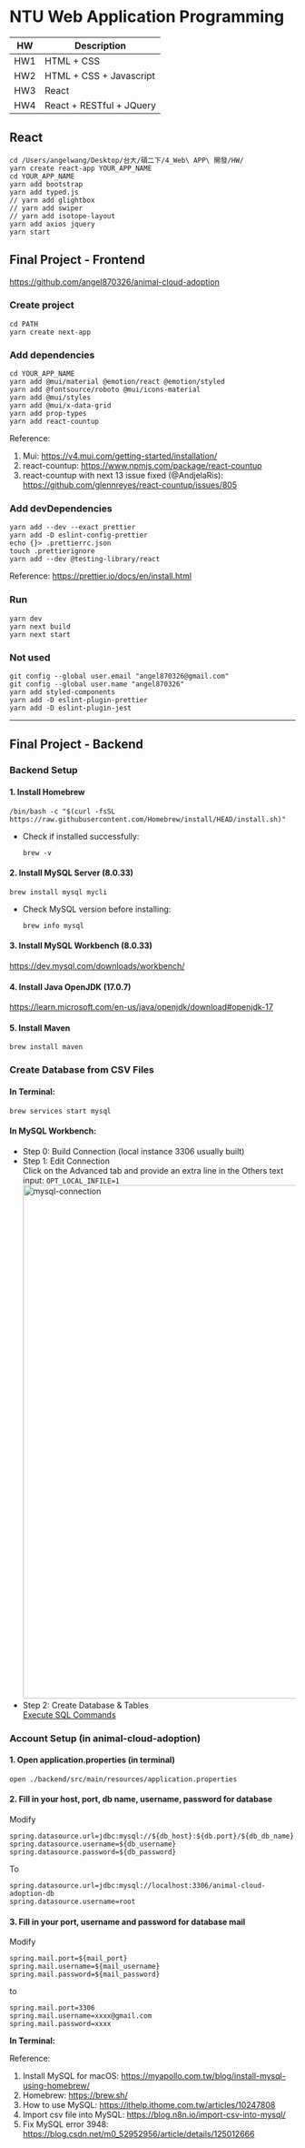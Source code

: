 # NTU Web Application Programming

|HW|Description|
|---|---|
|HW1|HTML + CSS|
|HW2|HTML + CSS + Javascript|
|HW3|React|
|HW4|React + RESTful + JQuery|

## React

```
cd /Users/angelwang/Desktop/台大/碩二下/4_Web\ APP\ 開發/HW/
yarn create react-app YOUR_APP_NAME
cd YOUR_APP_NAME
yarn add bootstrap
yarn add typed.js
// yarn add glightbox
// yarn add swiper
// yarn add isotope-layout
yarn add axios jquery
yarn start
```

## Final Project - Frontend
https://github.com/angel870326/animal-cloud-adoption

### Create project
```
cd PATH
yarn create next-app
```

### Add dependencies
```
cd YOUR_APP_NAME
yarn add @mui/material @emotion/react @emotion/styled
yarn add @fontsource/roboto @mui/icons-material
yarn add @mui/styles
yarn add @mui/x-data-grid
yarn add prop-types
yarn add react-countup
```
Reference:
1. Mui: https://v4.mui.com/getting-started/installation/
2. react-countup: https://www.npmjs.com/package/react-countup
3. react-countup with next 13 issue fixed (@AndjelaRis): https://github.com/glennreyes/react-countup/issues/805

### Add devDependencies
```
yarn add --dev --exact prettier
yarn add -D eslint-config-prettier
echo {}> .prettierrc.json
touch .prettierignore
yarn add --dev @testing-library/react
```
Reference: https://prettier.io/docs/en/install.html

### Run
```
yarn dev
yarn next build
yarn next start
```

### Not used
```
git config --global user.email "angel870326@gmail.com"
git config --global user.name "angel870326"
yarn add styled-components
yarn add -D eslint-plugin-prettier
yarn add -D eslint-plugin-jest
```

---

## Final Project - Backend

### Backend Setup
#### 1. Install Homebrew
```
/bin/bash -c "$(curl -fsSL https://raw.githubusercontent.com/Homebrew/install/HEAD/install.sh)"
```
* Check if installed successfully:
  ```
  brew -v
  ```

#### 2. Install MySQL Server (8.0.33)
```
brew install mysql mycli
```
* Check MySQL version before installing: 
  ```
  brew info mysql
  ```

#### 3. Install MySQL Workbench (8.0.33)
https://dev.mysql.com/downloads/workbench/

#### 4. Install Java OpenJDK (17.0.7)
https://learn.microsoft.com/en-us/java/openjdk/download#openjdk-17

#### 5. Install Maven
```
brew install maven
```


### Create Database from CSV Files
#### In Terminal:
```
brew services start mysql
```
#### In MySQL Workbench:
* Step 0: Build Connection (local instance 3306 usually built)<br>
* Step 1: Edit Connection<br>
  Click on the Advanced tab and provide an extra line in the Others text input: ```OPT_LOCAL_INFILE=1```
  <img width="903" alt="mysql-connection" src="https://github.com/angel870326/NTU_Web_Application_Programming/assets/44830635/5df3cd8b-769c-4b9e-bd56-893664860530">
* Step 2: Create Database & Tables<br>
  [Execute SQL Commands](https://github.com/angel870326/NTU_Web_Application_Programming/blob/main/animal-cloud-adoption.sql)


### Account Setup (in animal-cloud-adoption)
#### 1. Open application.properties (in terminal)
```
open ./backend/src/main/resources/application.properties
```
#### 2. Fill in your host, port, db name, username, password for database
Modify
```
spring.datasource.url=jdbc:mysql://${db_host}:${db.port}/${db_db_name}
spring.datasource.username=${db_username}
spring.datasource.password=${db_password}
```
To
```
spring.datasource.url=jdbc:mysql://localhost:3306/animal-cloud-adoption-db
spring.datasource.username=root
```
#### 3. Fill in your port, username and password for database mail
Modify
```
spring.mail.port=${mail_port}
spring.mail.username=${mail_username}
spring.mail.password=${mail_password}
```
to
```
spring.mail.port=3306
spring.mail.username=xxxx@gmail.com
spring.mail.password=xxxx
```


**In Terminal:**





Reference:
1. Install MySQL for macOS: https://myapollo.com.tw/blog/install-mysql-using-homebrew/
2. Homebrew: https://brew.sh/
3. How to use MySQL: https://ithelp.ithome.com.tw/articles/10247808
4. Import csv file into MySQL: https://blog.n8n.io/import-csv-into-mysql/
5. Fix MySQL error 3948: https://blog.csdn.net/m0_52952956/article/details/125012666






